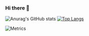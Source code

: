  ### Hi there 👋

<!--
**tyfhxn/tyfhxn** is a ✨ _special_ ✨ repository because its `README.md` (this file) appears on your GitHub profile.

Here are some ideas to get you started:

- 🔭 I’m currently working on ...
- 🌱 I’m currently learning ...
- 👯 I’m looking to collaborate on ...
- 🤔 I’m looking for help with ...
- 💬 Ask me about ...
- 📫 How to reach me: ...
- 😄 Pronouns: ...
- ⚡ Fun fact: ...
-->

![Anurag's GitHub stats](https://github-readme-stats.vercel.app/api?username=tyfhxn&show_icons=true&theme=chartreuse-dark)
[![Top Langs](https://github-readme-stats.vercel.app/api/top-langs/?username=tyfhxn&layout=compact)](https://github.com/tyfhxn/github-readme-stats)




![Metrics](https://metrics.lecoq.io/tyfhxn?template=classic&config.timezone=Asia%2FShanghai)

